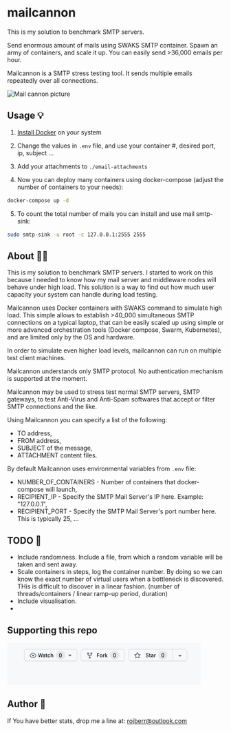 # mailcannon

This is my solution to benchmark SMTP servers.

Send enormous amount of mails using SWAKS SMTP container.
Spawn an army of containers, and scale it up. You can easily send >36,000 emails per hour.

Mailcannon is a SMTP stress testing tool. It sends multiple emails repeatedly over all connections.

![Mail cannon picture](img/mail-cannon-thumb.jpg)

## Usage 💡

1) [Install Docker](https://docs.docker.com/get-docker/) on your system

2) Change the values in `.env` file, and use your container #, desired port, ip, subject ...

3) Add your attachments to `./email-attachments`

4) Now you can deploy many containers using docker-compose (adjust the number of containers to your needs):
```bash
docker-compose up -d
```

5) To count the total number of mails you can install and use mail smtp-sink:
```bash
sudo smtp-sink -u root -c 127.0.0.1:2555 2555
```

## About 💁📙

This is my solution to benchmark SMTP servers. I started to work on this because I needed to know how my mail server
and middleware nodes will behave under high load. This solution is a way to find out how much user capacity your
system can handle during load testing.

Mailcannon uses Docker containers with SWAKS command to simulate high load.
This simple allows to establish >40_000 simultaneous SMTP connections on a typical laptop,
that can be easily scaled up using simple or more advanced orchestration tools (Docker
compose, Swarm, Kubernetes), and are limited only by the OS and hardware.

In order to simulate even higher load levels, mailcannon can run on multiple test client machines.

Mailcannon understands only SMTP protocol. No authentication mechanism is supported at the moment.

Mailcannon may be used to stress test normal SMTP servers, SMTP gateways, to test Anti-Virus and Anti-Spam softwares
that accept or filter SMTP connections and the like.

Using Mailcannon you can specify a list of the following:

- TO address,
- FROM address,
- SUBJECT of the message,
- ATTACHMENT content files.

By default Mailcannon uses environmental variables from `.env` file:

- NUMBER_OF_CONTAINERS - Number of containers that docker-compose will launch,
- RECIPIENT_IP - Specify the SMTP Mail Server's IP here. Example: "127.0.0.1",
- RECIPIENT_PORT - Specify the SMTP Mail Server's port number here. This is typically 25,
  ...

## TODO 📝

- Include randomness. Include a file, from which a random variable will be taken and sent away.
- Scale containers in steps, log the container number. By doing so we can know the exact number of virtual users
  when a bottleneck is discovered. THis is difficult to discover in a linear fashion. (number of threads/containers
  / linear ramp-up period, duration)
- Include visualisation.
- 
## Supporting this repo

![Star this repo](img/star_repo.gif)

## Author 👷

If You have better stats, drop me a line at: rojberr@outlook.com